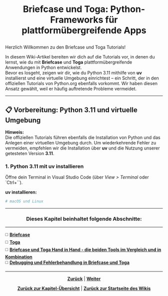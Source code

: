 # <p align="center">Briefcase und Toga: Python-Frameworks für plattformübergreifende Apps</p>

Herzlich Willkommen zu den Briefcase und Toga Tutorials!

In diesem Wiki-Artikel bereiten wir dich auf die Tutorials vor, in denen du lernst, wie du mit **Briefcase** und **Toga** plattformübergreifende Anwendungen in Python entwickelst.  
Bevor es losgeht, zeigen wir dir, wie du Python 3.11 mithilfe von **uv** installierst und eine virtuelle Umgebung einrichtest – ein Schritt, der in den offiziellen Tutorials von Python.org ebenfalls vorkommt. Wir haben diesen Ansatz gewählt, weil er häufig auftretende Probleme vermeidet.
<!-- dringende inhaltliche Überarbeitung des kompletten Python-Themas notwendig - Installation scheinbar doppelt? Zusammenhänge/Reihenfolge der Docs unklar -->
---

## 📋 Vorbereitung: Python 3.11 und virtuelle Umgebung

**Hinweis:**  
Die offiziellen Tutorials führen ebenfalls die Installation von Python und das Anlegen einer virtuellen Umgebung durch. Um wiederkehrende Fehler zu vermeiden, empfehlen wir die Installation über **uv** und die Nutzung unserer getesteten Version **3.11**.

### 1. Python 3.11 mit uv installieren

Öffne dein Terminal in Visual Studio Code (über _View > Terminal_ oder `Ctrl+``).

**uv installieren:**

```bash
# macOS und Linux
```

---

### <p align="center">Dieses Kapitel beinhaltet folgende Abschnitte:</p>

---

◻️ [**Briefcase**](/docs/06-entwicklung/06-frameworks/02-briefcase_und_toga/01-briefcase/README.md)<br>
◻️ [**Toga**](/docs/06-entwicklung/06-frameworks/02-briefcase_und_toga/02-toga/README.md) <br>
◻️ [**Briefcase und Toga Hand in Hand - die beiden Tools im Vergleich und in Kombination**](/docs/06-entwicklung/06-frameworks/02-briefcase_und_toga/03-zusammenspiel/README.md) <br>
◻️ [**Debugging und Fehlerbehandlung in Briefcase und Toga**](/docs/06-entwicklung/06-frameworks/02-briefcase_und_toga/04-debugging/README.md) <br>

---

<p align="center">
<a href="/docs/06-entwicklung/06-frameworks/01-nadoo_framework/README.md"><strong>Zurück</strong></a> | 
<a href="/docs/06-entwicklung/06-frameworks/02-briefcase_und_toga/01-briefcase/README.md"><strong>Weiter</strong></a>
</p>

<p align="center">
<a href="/docs/06-entwicklung/06-frameworks/README.md/#dieses-thema-beinhaltet-folgende-kapitel"><strong>Zurück zur Kapitel-Übersicht</strong></a> | <a href="/docs/00-willkommen/README.md"><strong>Zurück zur Startseite des Wikis</strong></a>
</p>

